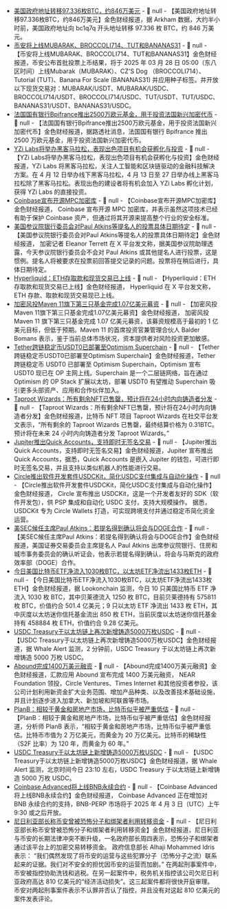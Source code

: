 - [美国政府地址转移97.336枚BTC，约846万美元](https://intel.arkm.com/explorer/address/bc1q7qf075up5nkd6hejgkmr9ms0fal97w35asrs55) - 📰 null - 【美国政府地址转移97.336枚BTC，约846万美元】金色财经报道，据 Arkham 数据，大约半小时前，美国政府地址向 bc1q7q 开头地址转移 97.336 枚 BTC，约 846 万美元。
- [币安将上线MUBARAK、BROCCOLI714、TUT和BANANAS31](https://www.binance.com/zh-CN/support/announcement/detail/6e3391cffa774b2a9711e8597a618edb) - 📰 null - 【币安将上线MUBARAK、BROCCOLI714、TUT和BANANAS31】金色财经报道，币安公布首批投票上币结果，将于 2025 年 03 月 28 日 05:00（东八区时间）上线Mubarak（MUBARAK）、CZ'S Dog （BROCCOLI714）、Tutorial (TUT)、Banana For Scale (BANANAS31) 并应用种子标签。并开放以下现货交易对：MUBARAK/USDT、MUBARAK/USDC、BROCCOLI714/USDT、BROCCOLI714/USDC、TUT/USDT、TUT/USDC、BANANAS31/USDT、BANANAS31/USDC。
- [法国国有银行Bpifrance推出2500万欧元基金，用于投资法国新兴加密代币]() - 📰 null - 【法国国有银行Bpifrance推出2500万欧元基金，用于投资法国新兴加密代币】金色财经报道，据路透社消息，法国国有银行 Bpifrance 推出 2500 万欧元基金，用于投资法国新兴加密代币。
- [YZi Labs将举办黑客马拉松，表现出色项目有机会获孵化与投资](https://x.com/yzilabs/status/1905298553947517016) - 📰 null - 【YZi Labs将举办黑客马拉松，表现出色项目有机会获孵化与投资】金色财经报道，YZi Labs 将黑客马拉松，关注人工智能和区块链驱动的金融科技解决方案。在 4 月 12 日举办线下黑客马拉松，4 月 13 日至 27 日举办线上黑客马拉松除了黑客马拉松。表现出色的建设者将有机会加入 YZi Labs 孵化计划，获得 YZi Labs 的直接投资。
- [Coinbase宣布开源MPC加密库](https://x.com/CoinbaseInsto/status/1905296276662386762) - 📰 null - 【Coinbase宣布开源MPC加密库】金色财经报道， Coinbase 宣布开源 MPC 加密库，并表示虽然这项技术已经有助于保护 Coinbase 资产，但通过将其开源来提高整个行业的安全标准。
- [美国参议院银行委员会对Paul Atkins等提名人的投票具体日期待定](https://x.com/EleanorTerrett/status/1905292585825861817) - 📰 null - 【美国参议院银行委员会对Paul Atkins等提名人的投票具体日期待定】金色财经报道， 加密记者 Eleanor Terrett 在 X 平台发文称，据美国参议院助理透露，今天参议院银行委员会不会对 Paul Atkins 或其他提名人进行投票，这是惯例。提名人将被要求在投票前回答提交记录的问题。投票将在稍后进行，具体日期待定。
- [Hyperliquid：ETH存取款和现货交易已上线](https://x.com/HyperliquidX/status/1905293958835818573) - 📰 null - 【Hyperliquid：ETH存取款和现货交易已上线】金色财经报道， Hyperliquid 在 X 平台发文称，ETH 存款、取款和现货交易现已上线。
- [加密风投Maven 11旗下第三只基金完成1.07亿美元募资](https://www.theblock.co/post/348474/crypto-vc-maven-11-third-fund?utm_source=twitter&utm_medium=social) - 📰 null - 【加密风投Maven 11旗下第三只基金完成1.07亿美元募资】金色财经报道， 加密风投 Maven 11 旗下第三只基金完成 1.07 亿美元募资，该募资规模高于最初的 1 亿美元目标，但低于预期。Maven 11 的首席投资官兼管理合伙人 Balder Bomans 表示，鉴于当前总体市场状况，资本提供者对风险投资更加敏感。
- [Tether跨链稳定币USDT0已部署至Optimism Superchain](https://cointelegraph.com/news/tether-crosschain-usdt0-op-superchain) - 📰 null - 【Tether跨链稳定币USDT0已部署至Optimism Superchain】金色财经报道，Tether 跨链稳定币 USDT0 已部署至 Optimism Superchain，Optimism 宣布 USDT0 现已在 OP 主网上线。Superchain 是一个二层链网络，旨在通过 Optimism 的 OP Stack 扩展以太坊，部署 USDT0 有望推动 Superchain 吸引更多头部资产、应用和合作伙伴加入。
- [Taproot Wizards：所有剩余NFT已售罄，预计将在24小时内向铸造者分发](https://x.com/TaprootWizards/status/1905282482339008728) - 📰 null - 【Taproot Wizards：所有剩余NFT已售罄，预计将在24小时内向铸造者分发】金色财经报道，比特币 NFT 项目 Taproot Wizards 在社交平台发文表示，“所有剩余的 Taproot Wizards 已售罄，最终结算价格为 0.31BTC。预计将在未来 24 小时内向铸造者分发 Taproot Wizards。”
- [Jupiter推出Quick Accounts，支持即时无签名交易](https://x.com/JupiterExchange/status/1905269183006609608) - 📰 null - 【Jupiter推出Quick Accounts，支持即时无签名交易】金色财经报道，Jupiter 宣布推出 Quick Accounts，据悉，Quick Accounts 是嵌入 Jupiter 的钱包，可进行即时无签名交易，并且支持以类似机器人的性能进行交易。
- [Circle推出软件开发套件USDCKit，简化USDC支付集成与自动化操作](https://www.circle.com/blog/introducing-usdckit-seamless-scalable-payment-flows-with-usdc) - 📰 null - 【Circle推出软件开发套件USDCKit，简化USDC支付集成与自动化操作】金色财经报道， Circle 宣布推出 USDCKit，这是一个开发者友好的 SDK（软件开发包），供 PSP 集成和自动化 USDC 支付，支持大规模操作。 
据悉，USDCKit 专为 Circle Wallets 打造，可实现跨境支付并通过稳定币简化资金运营。
- [美SEC候任主席Paul Atkins：若提名得到确认将会与DOGE合作](https://x.com/NaeemAslam23/status/1905279808658932146) - 📰 null - 【美SEC候任主席Paul Atkins：若提名得到确认将会与DOGE合作】金色财经报道，美国证券交易委员会主席提名人 Paul Atkins 出席参议院银行、住房和城市事务委员会的确认听证会，他表示若提名得到确认，将会与马斯克的政府效率部（DOGE）合作。
- [今日美国比特币ETF净流入1030枚BTC，以太坊ETF净流出1433枚ETH](https://x.com/lookonchain/status/1905272508301123895) - 📰 null - 【今日美国比特币ETF净流入1030枚BTC，以太坊ETF净流出1433枚ETH】金色财经报道，据 Lookonchain 监测，今日 10 只美国比特币 ETF 净流入 1030 枚 BTC，其中贝莱德流入 1250 枚 BTC，目前贝莱德持有 575811 枚 BTC，价值约合 501.4 亿美元；9 只以太坊 ETF 净流出 1433 枚 ETH，其中灰度以太坊迷你信托基金流出 850 枚 ETH，当前灰度以太坊迷你信托基金持有 458884 枚 ETH，价值约合 9.28 亿美元。
- [USDC Treasury于以太坊链上再次新增铸造5000万枚USDC](https://x.com/whale_alert/status/1905282143816683753) - 📰 null - 【USDC Treasury于以太坊链上再次新增铸造5000万枚USDC】金色财经报道，据 Whale Alert 监测，2 分钟前，USDC Treasury 于以太坊链上再次新增铸造 5000 万枚 USDC。
- [Abound完成1400万美元融资](https://techcrunch.com/2025/03/27/times-internet-spin-out-abound-raises-14m-to-let-more-indian-americans-send-money-home/) - 📰 null - 【Abound完成1400万美元融资】金色财经报道，汇款应用 Abound 宣布完成 1400 万美元融资， NEAR Foundation 领投，Circle Ventures、Times Internet 和其他投资者参投，该公司计划利用新资金扩大业务范围、增加产品种类、以及改善技术基础设施，并且计划逐步进入加拿大、新加坡和阿联酋等市场。
- [PlanB：相较于黄金和房地产市场，比特币似乎被严重低估](https://x.com/100trillionUSD/status/1905277346497651112) - 📰 null - 【PlanB：相较于黄金和房地产市场，比特币似乎被严重低估】金色财经报道，分析师 PlanB 表示，“相较于黄金和房地产市场，比特币似乎被严重低估。比特币市值为 2 万亿美元，而黄金为 20 万亿美元。比特币的稀缺性（S2F 比率）为 120 年，而黄金为 60 年。”
- [USDC Treasury于以太坊链上新增铸造5000万枚USDC](https://x.com/whale_alert/status/1905274741176381832) - 📰 null - 【USDC Treasury于以太坊链上新增铸造5000万枚USDC】金色财经报道，据 Whale Alert 监测，北京时间今日 23:10 左右，USDC Treasury 于以太坊链上新增铸造 5000 万枚 USDC。
- [Coinbase Advanced将上线BNB永续合约](https://x.com/coinbasetraders/status/1905275725495898554) - 📰 null - 【Coinbase Advanced将上线BNB永续合约】金色财经报道， Coinbase Advanced 正在增加对 BNB 永续合约的支持，BNB-PERP 市场将于 2025 年 4 月 3 日（UTC）上午 9:30 或之后开放。
- [尼日利亚部长称币安曾被恐怖分子和绑架者利用转移资金](https://www.dlnews.com/articles/regulation/binance-allowed-terrorists-access-to-crypto-in-nigeria/?utm_source=twitter&utm_medium=organic_social&utm_campaign=) - 📰 null - 【尼日利亚部长称币安曾被恐怖分子和绑架者利用转移资金】金色财经报道，尼日利亚与币安的长期法律冲突不断升级，一名政府部长周四表示，恐怖分子和绑架者通过该平台上的加密交易转移资金。 
政府信息部长 Alhaji Mohammed Idris表示： “我们偶然发现了将币安的运营与这些犯罪分子（恐怖分子之流）联系起来的证据。我们对不安全的担忧因币安的运营而加剧。” 
在两起刑事案件中，币安被指控协助洗钱和逃税。在另一起案件中，税务机关指控该公司欠尼日利亚政府高达 810 亿美元的“经济活动损失”。这三起案件都将很快开庭审理。 
币安对两起刑事案件表示不认罪并否认了指控，并且没有对这起 810 亿美元的案件发表评论。
